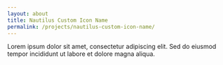 ```yaml
---
layout: about
title: Nautilus Custom Icon Name
permalink: /projects/nautilus-custom-icon-name/
---
```


Lorem ipsum dolor sit amet, consectetur adipiscing elit. Sed do eiusmod tempor incididunt ut labore et dolore magna aliqua.